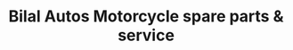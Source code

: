 ---
title: "Bilal Autos Motorcycle spare parts & service"
url: /karachi/bilal-autos-motorcycle-spare-parts-and-service/
shop: motorcycle
---